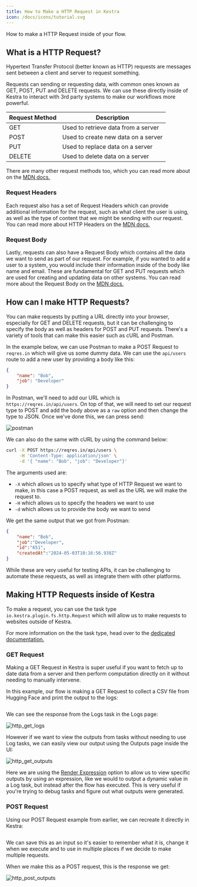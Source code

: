 ```yaml
---
title: How to Make a HTTP Request in Kestra
icon: /docs/icons/tutorial.svg
---
```


How to make a HTTP Request inside of your flow.

## What is a HTTP Request?

Hypertext Transfer Protocol (better known as HTTP) requests are messages sent between a client and server to request something. 

Requests can sending or requesting data, with common ones known as GET, POST, PUT and DELETE requests. We can use these directly inside of Kestra to interact with 3rd party systems to make our workflows more powerful.

| Request Method | Description |
| - | - |
| GET | Used to retrieve data from a server |
| POST | Used to create new data on a server |
| PUT | Used to replace data on a server |
| DELETE | Used to delete data on a server |

There are many other request methods too, which you can read more about on the [MDN docs.](https://developer.mozilla.org/en-US/docs/Web/HTTP/Methods)

### Request Headers

Each request also has a set of Request Headers which can provide additional information for the request, such as what client the user is using, as well as the type of content that we might be sending with our request. You can read more about HTTP Headers on the [MDN docs.](https://developer.mozilla.org/en-US/docs/Web/HTTP/Headers/)

### Request Body

Lastly, requests can also have a Request Body which contains all the data we want to send as part of our request. For example, if you wanted to add a user to a system, you would include their information inside of the body like name and email. These are fundamental for GET and PUT requests which are used for creating and updating data on other systems. You can read more about the Request Body on the [MDN docs.](https://developer.mozilla.org/en-US/docs/Web/API/Request/body)

## How can I make HTTP Requests?

You can make requests by putting a URL directly into your browser, especially for GET and DELETE requests, but it can be challenging to specify the body as well as headers for POST and PUT requests. There's a variety of tools that can make this easier such as cURL and Postman. 

In the example below, we can use Postman to make a POST Request to `reqres.in` which will give us some dummy data. We can use the `api/users` route to add a new user by providing a body like this:

```json
{
    "name": "Bob",
    "job": "Developer"
}
```

In Postman, we'll need to add our URL which is `https://reqres.in/api/users`. On top of that, we will need to set our request type to POST and add the body above as a `raw` option and then change the type to JSON. Once we've done this, we can press send:

![postman](/docs/how-to-guides/http/postman.png)

We can also do the same with cURL by using the command below:

```bash
curl -X POST https://reqres.in/api/users \
     -H 'Content-Type: application/json' \
     -d '{ "name": "Bob", "job": "Developer"}'
```

The arguments used are:
- `-X` which allows us to specify what type of HTTP Request we want to make, in this case a POST request, as well as the URL we will make the request to.
- `-H` which allows us to specify the headers we want to use
- `-d` which allows us to provide the body we want to send


We get the same output that we got from Postman:
```json
{ 
    "name": "Bob",
    "job":"Developer",
    "id":"651",
    "createdAt":"2024-05-03T10:16:56.938Z"
}
```

While these are very useful for testing APIs, it can be challenging to automate these requests, as well as integrate them with other platforms.

## Making HTTP Requests inside of Kestra

To make a request, you can use the task type `io.kestra.plugin.fs.http.Request` which will allow us to make requests to websites outside of Kestra.

For more information on the the task type, head over to the [dedicated documentation.](https://kestra.io/plugins/plugin-fs/tasks/http/io.kestra.plugin.fs.http.request)

### GET Request

Making a GET Request in Kestra is super useful if you want to fetch up to date data from a server and then perform computation directly on it without needing to manually intervene. 

In this example, our flow is making a GET Request to collect a CSV file from Hugging Face and print the output to the logs:

```yaml file=public/examples/flows_http_get.yml
```

We can see the response from the Logs task in the Logs page:

![http_get_logs](/docs/how-to-guides/http/http_get_logs.png)

However if we want to view the outputs from tasks without needing to use Log tasks, we can easily view our output using the Outputs page inside the UI:

![http_get_outputs](/docs/how-to-guides/http/http_get_outputs.png)

Here we are using the [Render Expression](/docs/workflow-components/outputs#using-render-expression) option to allow us to view specific outputs by using an expression, like we would to output a dynamic value in a Log task, but instead after the flow has executed. This is very useful if you're trying to debug tasks and figure out what outputs were generated.

### POST Request

Using our POST Request example from earlier, we can recreate it directly in Kestra:

```yaml file=public/examples/flows_http_post.yml
```

We can save this as an input so it's easier to remember what it is, change it when we execute and to use in multiple places if we decide to make multiple requests. 

When we make this as a POST request, this is the response we get:

![http_post_outputs](/docs/how-to-guides/http/http_post_outputs.png)

